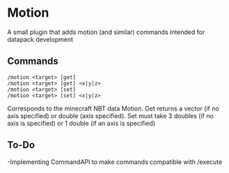 # Motion
A small plugin that adds motion (and similar) commands intended for datapack development

## Commands
```
/motion <target> [get]
/motion <target> [get] <x|y|z>
/motion <target> [set] 
/motion <target> [set] <x|y|z> 
```

Corresponds to the minecraft NBT data Motion. Get returns a vector (if no axis specified) or double (axis specified). Set must take 3 doubles (if no axis is specified) or 1 double (if an axis is specified)

## To-Do
-Implementing CommandAPI to make commands compatible with /execute
